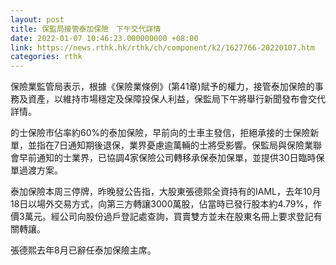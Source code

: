 ```yaml
---
layout: post
title: 保監局接管泰加保險　下午交代詳情
date: 2022-01-07 10:46:23.000000000 +08:00
link: https://news.rthk.hk/rthk/ch/component/k2/1627766-20220107.htm
categories: rthk
---
```


保險業監管局表示，根據《保險業條例》(第41章)賦予的權力，接管泰加保險的事務及資產，以維持市場穩定及保障投保人利益，保監局下午將舉行新聞發布會交代詳情。

的士保險市佔率約60%的泰加保險，早前向的士車主發信，拒絕承接的士保險新單，並指在7日通知期後退保，業界憂慮逾萬輛的士將受影響。保監局與保險業聯會早前通知的士業界，已協調4家保險公司轉移承保泰加保單，並提供30日臨時保單過渡方案。

泰加保險本周三停牌，昨晚發公告指，大股東張德熙全資持有的IAML，去年10月18日以場外交易方式，向第三方轉讓3000萬股，佔當時已發行股本約4.79%，作價3萬元。經公司向股份過戶登記處查詢，買賣雙方並未在股東名冊上要求登記有關轉讓。

張德熙去年8月已辭任泰加保險主席。
